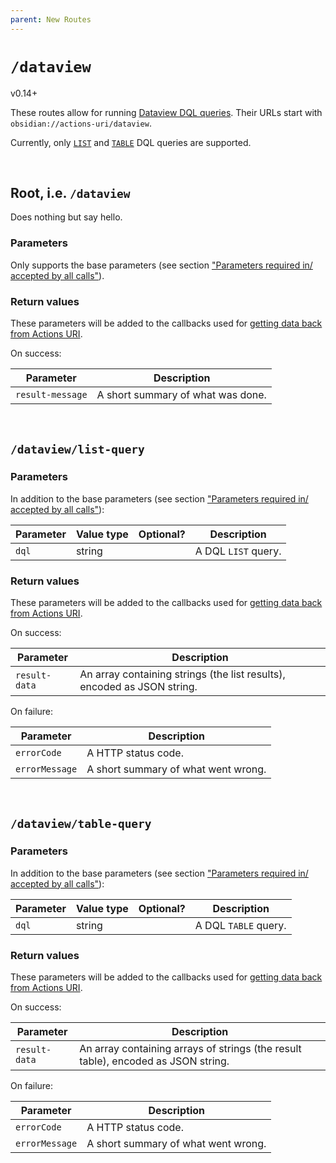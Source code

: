 ```yaml
---
parent: New Routes
---
```


# `/dataview`
<span class="tag tag-version">v0.14+</span>

These routes allow for running [Dataview DQL queries](https://blacksmithgu.github.io/obsidian-dataview/queries/structure/).  Their URLs start with `obsidian://actions-uri/dataview`.

Currently, only [`LIST`](https://blacksmithgu.github.io/obsidian-dataview/queries/query-types/#list-queries) and [`TABLE`](https://blacksmithgu.github.io/obsidian-dataview/queries/query-types/#table-queries) DQL queries are supported.


&nbsp;


## Root, i.e. `/dataview`
Does nothing but say hello.

### Parameters
Only supports the base parameters (see section ["Parameters required in/ accepted by all calls"](../parameters.md)).

### Return values
These parameters will be added to the callbacks used for [getting data back from Actions URI](../callbacks.md).

On success:

| Parameter        | Description                       |
| ---------------- | --------------------------------- |
| `result-message` | A short summary of what was done. |


&nbsp;


## `/dataview/list-query`

### Parameters
In addition to the base parameters (see section ["Parameters required in/ accepted by all calls"](../parameters.md)):

| Parameter | Value type | Optional? | Description         |
| --------- | ---------- |:---------:| ------------------- |
| `dql`     | string     |           | A DQL `LIST` query. |


### Return values
These parameters will be added to the callbacks used for [getting data back from Actions URI](../callbacks.md).

On success:

| Parameter     | Description                                                             |
| ------------- | ----------------------------------------------------------------------- |
| `result-data` | An array containing strings (the list results), encoded as JSON string. |

On failure:

| Parameter      | Description                         |
| -------------- | ----------------------------------- |
| `errorCode`    | A HTTP status code.                 |
| `errorMessage` | A short summary of what went wrong. |


&nbsp;


## `/dataview/table-query`

### Parameters
In addition to the base parameters (see section ["Parameters required in/ accepted by all calls"](../parameters.md)):

| Parameter | Value type | Optional? | Description          |
| --------- | ---------- |:---------:| -------------------- |
| `dql`     | string     |           | A DQL `TABLE` query. |


### Return values
These parameters will be added to the callbacks used for [getting data back from Actions URI](../callbacks.md).

On success:

| Parameter     | Description                                                                       |
| ------------- | --------------------------------------------------------------------------------- |
| `result-data` | An array containing arrays of strings (the result table), encoded as JSON string. |

On failure:

| Parameter      | Description                         |
| -------------- | ----------------------------------- |
| `errorCode`    | A HTTP status code.                 |
| `errorMessage` | A short summary of what went wrong. |
